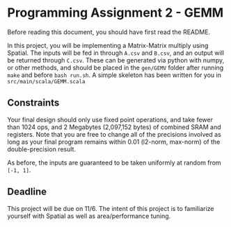 # Programming Assignment 2 - GEMM
Before reading this document, you should have first read the README.

In this project, you will be implementing a Matrix-Matrix multiply using Spatial. The inputs will be fed in through `A.csv` and `B.csv`, and an output will be returned through `C.csv`. These can be generated via python with numpy, or other methods, and should be placed in the `gen/GEMV` folder after running `make` and before `bash run.sh`. A simple skeleton has been written for you in `src/main/scala/GEMM.scala`


## Constraints
Your final design should only use fixed point operations, and take fewer than 1024 ops, and 2 Megabytes (2,097,152 bytes) of combined SRAM and registers.
Note that you are free to change all of the precisions involved as long as your final program remains within 0.01 (l2-norm, max-norm) of the double-precision result.

As before, the inputs are guaranteed to be taken uniformly at random from `[-1, 1]`.

## Deadline
This project will be due on 11/6. The intent of this project is to familiarize yourself with Spatial as well as area/performance tuning.
